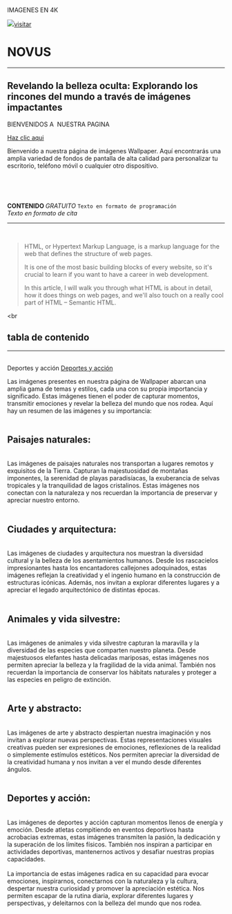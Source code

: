 <!DOCTYPE html>
<html lang="es">
<head>
 <title>NOVUS</title>
    <p> IMAGENES EN 4K </p>
    <a href="https://sites.google.com/view/despachocontablegmx/inicio"><img src="Capturas%2520de%2520pantalla/Dise%C3%B1o%20sin%20t%C3%ADtulo%20(1)%20-%20copia.png">visitar</a>
    <link rel="stylesheet=" type="text/css"
 href ="alxico.css"/>
</head>
<body>
<h1><strong>NOVUS</strong></h1>
<hr>
<H2>Revelando la belleza oculta: Explorando los rincones del mundo a través de imágenes impactantes</H2>
 <p>BIENVENIDOS A &nbsp;NUESTRA PAGINA <p/>
 <a href ="https://sites.google.com/view/despachocontablegmx/inicio">Haz clic aqui</a>
<P>Bienvenido a nuestra página de imágenes Wallpaper. Aquí encontrarás una amplia variedad de fondos de pantalla de alta calidad para personalizar tu escritorio, teléfono móvil o cualquier otro dispositivo.</P>
<br/>
<p class="resultado"> </p>
<br/>
    <b><p>CONTENIDO </b> <em><span class="resultado">GRATUITO</span></em></body>
<code>Texto en formato de programación</code>
<br>
<cite class="resultado"> Texto en formato de cita</cite>
<br>
<!--esconder>
<pre>
. .  ...  .    . 
...  . .  .   . .
. .  ...  .. .   .
</pre>
</esconder -->
<hr>
<br>
<blockquote cite=" https://www.freecodecamp.org/news/what-is-html-definition-and-meaning/"> HTML, or Hypertext Markup Language, is a markup language for the web that defines the structure of web pages.

It is one of the most basic building blocks of every website, so it's crucial to learn if you want to have a career in web development.

In this article, I will walk you through what HTML is about in detail, how it does things on web pages, and we'll also touch on a really cool part of HTML – Semantic HTML.</blockquote>
<br
<P><H2>tabla de contenido</H2></P>
<hr>
<br
<a href="#iniciar">Deportes y acción</a>
<a href="#iniciar">Deportes y acción</a>
<p>Las imágenes presentes en nuestra página de Wallpaper abarcan una amplia gama de temas y estilos, cada una con su propia importancia y significado. Estas imágenes tienen el poder de capturar momentos, transmitir emociones y revelar la belleza del mundo que nos rodea. Aquí hay un resumen de las imágenes y su importancia:
<br>
<br>
<h2>Paisajes naturales:</h2>
<br>
Las imágenes de paisajes naturales nos transportan a lugares remotos y exquisitos de la Tierra. Capturan la majestuosidad de montañas imponentes, la serenidad de playas paradisíacas, la exuberancia de selvas tropicales y la tranquilidad de lagos cristalinos. Estas imágenes nos conectan con la naturaleza y nos recuerdan la importancia de preservar y apreciar nuestro entorno.
<br>
<br>
<h2>Ciudades y arquitectura:</h2> 
<br>
Las imágenes de ciudades y arquitectura nos muestran la diversidad cultural y la belleza de los asentamientos humanos. Desde los rascacielos impresionantes hasta los encantadores callejones adoquinados, estas imágenes reflejan la creatividad y el ingenio humano en la construcción de estructuras icónicas. Además, nos invitan a explorar diferentes lugares y a apreciar el legado arquitectónico de distintas épocas.
<br>
<br>
<h2>Animales y vida silvestre:</h2>
<br>
Las imágenes de animales y vida silvestre capturan la maravilla y la diversidad de las especies que comparten nuestro planeta. Desde majestuosos elefantes hasta delicadas mariposas, estas imágenes nos permiten apreciar la belleza y la fragilidad de la vida animal. También nos recuerdan la importancia de conservar los hábitats naturales y proteger a las especies en peligro de extinción.
<br>
<br>
<h2>Arte y abstracto:</h2>
<br>
Las imágenes de arte y abstracto despiertan nuestra imaginación y nos invitan a explorar nuevas perspectivas. Estas representaciones visuales creativas pueden ser expresiones de emociones, reflexiones de la realidad o simplemente estímulos estéticos. Nos permiten apreciar la diversidad de la creatividad humana y nos invitan a ver el mundo desde diferentes ángulos.
<br>
<br>
<h2 id="iniciar">Deportes y acción:</h2>
<br>
Las imágenes de deportes y acción capturan momentos llenos de energía y emoción. Desde atletas compitiendo en eventos deportivos hasta acrobacias extremas, estas imágenes transmiten la pasión, la dedicación y la superación de los límites físicos. También nos inspiran a participar en actividades deportivas, mantenernos activos y desafiar nuestras propias capacidades.
<br>
<br>
La importancia de estas imágenes radica en su capacidad para evocar emociones, inspirarnos, conectarnos con la naturaleza y la cultura, despertar nuestra curiosidad y promover la apreciación estética. Nos permiten escapar de la rutina diaria, explorar diferentes lugares y perspectivas, y deleitarnos con la belleza del mundo que nos rodea.</p>
<br>
<br>
<br>
<body>
<html>
